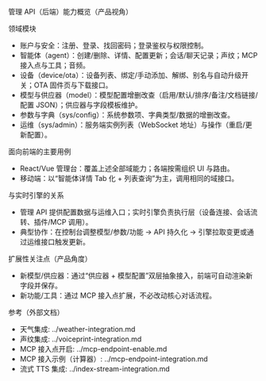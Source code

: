 管理 API（后端）能力概览（产品视角）

领域模块
- 账户与安全：注册、登录、找回密码；登录鉴权与权限控制。
- 智能体（agent）：创建/删除、详情、配置更新；会话/聊天记录；声纹；MCP 接入点与工具；音频。
- 设备（device/ota）：设备列表、绑定/手动添加、解绑、别名与自动升级开关；OTA 固件页与下载接口。
- 模型与供应器（model）：模型配置增删改查（启用/默认/排序/备注/文档链接/配置 JSON）；供应器与字段模板维护。
- 参数与字典（sys/config）：系统参数项、字典类型/数据的增删改查。
- 运维（sys/admin）：服务端实例列表（WebSocket 地址）与操作（重启/更新配置）。

面向前端的主要用例
- React/Vue 管理台：覆盖上述全部域能力；各端按需组织 UI 与路由。
- 移动端：以“智能体详情 Tab 化 + 列表查询”为主，调用相同的域接口。

与实时引擎的关系
- 管理 API 提供配置数据与运维入口；实时引擎负责执行层（设备连接、会话流转、插件/MCP 调用）。
- 典型协作：在控制台调整模型/参数/功能 → API 持久化 → 引擎拉取变更或通过运维接口触发更新。

扩展性关注点（产品角度）
- 新模型/供应器：通过“供应器 + 模型配置”双层抽象接入，前端可自动渲染新字段并保存。
- 新功能/工具：通过 MCP 接入点扩展，不必改动核心对话流程。

参考（外部文档）
- 天气集成: ../weather-integration.md
- 声纹集成: ../voiceprint-integration.md
- MCP 接入点开启: ../mcp-endpoint-enable.md
- MCP 接入示例（计算器）: ../mcp-endpoint-integration.md
- 流式 TTS 集成: ../index-stream-integration.md
